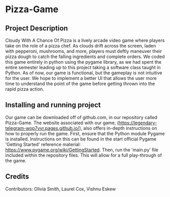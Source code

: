 # Pizza-Game
## Project Description
Cloudy With A Chance Of Pizza is a lively arcade video game where players take on the role of a pizza chef. As clouds drift across the screen, laden with pepperoni, mushrooms, and more, players must deftly maneuver their pizza dough to catch the falling ingredients and complete orders. We coded this game entirely in python using the pygame library, as we had spent the entire semester leading up to this project taking a software class taught in Python. As of now, our game is functional, but the gameplay is not  intuitive for the user. We hope to implement a better UI that allows the user more time to understand the point of the game before getting thrown into the rapid pizza action.

## Installing and running project
 Our game can be downloaded off of github.com, in our repository called Pizza-Game. The website associated with our game, (https://legendary-telegram-wop7vvr.pages.github.io/), also offers in-depth instructions on how to properly run the game. First, ensure that the Python module Pygame is installed. Instructions on this can be found in the start official Pygame 'Getting Started' reference material: https://www.pygame.org/wiki/GettingStarted. Then, run the 'main.py' file included within the repository files. This will allow for a full play-through of the game.

 ## Credits
 Contributors: Olivia Smith, Laurel Cox, Vishnu Eskew
